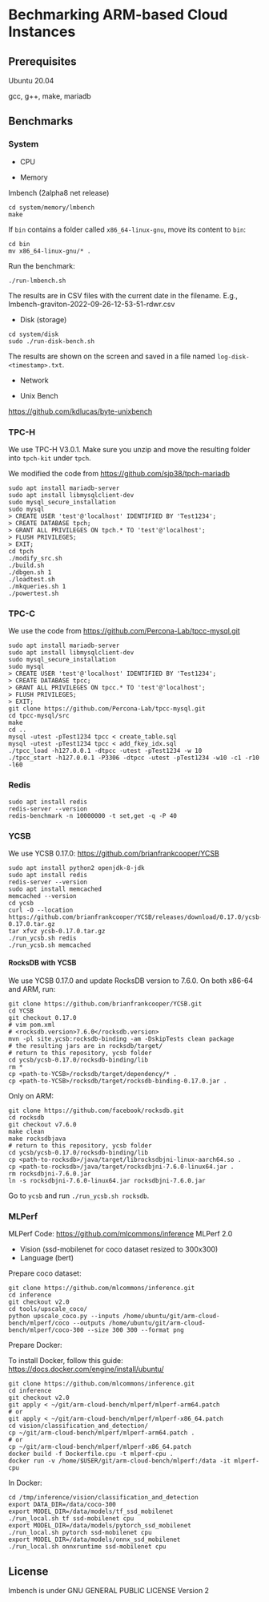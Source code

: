 # Bechmarking ARM-based Cloud Instances

## Prerequisites

Ubuntu 20.04

gcc, g++, make, mariadb


## Benchmarks

### System

- CPU

- Memory

lmbench (2alpha8 net release)

```
cd system/memory/lmbench
make
```

If ``bin`` contains a folder called ``x86_64-linux-gnu``, move its content to ``bin``:

```
cd bin
mv x86_64-linux-gnu/* .
```

Run the benchmark:

```
./run-lmbench.sh
```

The results are in CSV files with the current date in the filename. E.g., lmbench-graviton-2022-09-26-12-53-51-rdwr.csv

- Disk (storage)

```
cd system/disk
sudo ./run-disk-bench.sh
```

The results are shown on the screen and saved in a file named ``log-disk-<timestamp>.txt``.


- Network

- Unix Bench

https://github.com/kdlucas/byte-unixbench

### TPC-H

We use TPC-H V3.0.1. Make sure you unzip and move the resulting folder into ``tpch-kit`` under ``tpch``.

We modified the code from https://github.com/sjp38/tpch-mariadb

```
sudo apt install mariadb-server
sudo apt install libmysqlclient-dev
sudo mysql_secure_installation
sudo mysql
> CREATE USER 'test'@'localhost' IDENTIFIED BY 'Test1234';
> CREATE DATABASE tpch;
> GRANT ALL PRIVILEGES ON tpch.* TO 'test'@'localhost';
> FLUSH PRIVILEGES;
> EXIT;
cd tpch
./modify_src.sh
./build.sh
./dbgen.sh 1
./loadtest.sh
./mkqueries.sh 1
./powertest.sh
```

### TPC-C

We use the code from https://github.com/Percona-Lab/tpcc-mysql.git

```
sudo apt install mariadb-server
sudo apt install libmysqlclient-dev
sudo mysql_secure_installation
sudo mysql
> CREATE USER 'test'@'localhost' IDENTIFIED BY 'Test1234';
> CREATE DATABASE tpcc;
> GRANT ALL PRIVILEGES ON tpcc.* TO 'test'@'localhost';
> FLUSH PRIVILEGES;
> EXIT;
git clone https://github.com/Percona-Lab/tpcc-mysql.git
cd tpcc-mysql/src
make
cd ..
mysql -utest -pTest1234 tpcc < create_table.sql
mysql -utest -pTest1234 tpcc < add_fkey_idx.sql
./tpcc_load -h127.0.0.1 -dtpcc -utest -pTest1234 -w 10
./tpcc_start -h127.0.0.1 -P3306 -dtpcc -utest -pTest1234 -w10 -c1 -r10 -l60
```

### Redis

```
sudo apt install redis
redis-server --version
redis-benchmark -n 10000000 -t set,get -q -P 40
```

### YCSB

We use YCSB 0.17.0: https://github.com/brianfrankcooper/YCSB

```
sudo apt install python2 openjdk-8-jdk
sudo apt install redis
redis-server --version
sudo apt install memcached
memcached --version
cd ycsb
curl -O --location https://github.com/brianfrankcooper/YCSB/releases/download/0.17.0/ycsb-0.17.0.tar.gz
tar xfvz ycsb-0.17.0.tar.gz
./run_ycsb.sh redis
./run_ycsb.sh memcached
```

#### RocksDB with YCSB

We use YCSB 0.17.0 and update RocksDB version to 7.6.0. On both x86-64 and ARM, run:

```
git clone https://github.com/brianfrankcooper/YCSB.git
cd YCSB
git checkout 0.17.0
# vim pom.xml
# <rocksdb.version>7.6.0</rocksdb.version>
mvn -pl site.ycsb:rocksdb-binding -am -DskipTests clean package
# the resulting jars are in rocksdb/target/
# return to this repository, ycsb folder
cd ycsb/ycsb-0.17.0/rocksdb-binding/lib
rm *
cp <path-to-YCSB>/rocksdb/target/dependency/* .
cp <path-to-YCSB>/rocksdb/target/rocksdb-binding-0.17.0.jar .
```

Only on ARM:

```
git clone https://github.com/facebook/rocksdb.git
cd rocksdb
git checkout v7.6.0
make clean
make rocksdbjava
# return to this repository, ycsb folder
cd ycsb/ycsb-0.17.0/rocksdb-binding/lib
cp <path-to-rocksdb>/java/target/librocksdbjni-linux-aarch64.so .
cp <path-to-rocksdb>/java/target/rocksdbjni-7.6.0-linux64.jar .
rm rocksdbjni-7.6.0.jar
ln -s rocksdbjni-7.6.0-linux64.jar rocksdbjni-7.6.0.jar
```

Go to ``ycsb`` and run ``./run_ycsb.sh rocksdb``.

### MLPerf

MLPerf Code: https://github.com/mlcommons/inference
MLPerf 2.0

- Vision (ssd-mobilenet for coco dataset resized to 300x300)
- Language (bert)

Prepare coco dataset:

```
git clone https://github.com/mlcommons/inference.git
cd inference
git checkout v2.0
cd tools/upscale_coco/
python upscale_coco.py --inputs /home/ubuntu/git/arm-cloud-bench/mlperf/coco --outputs /home/ubuntu/git/arm-cloud-bench/mlperf/coco-300 --size 300 300 --format png
```

Prepare Docker:

To install Docker, follow this guide: https://docs.docker.com/engine/install/ubuntu/

```
git clone https://github.com/mlcommons/inference.git
cd inference
git checkout v2.0
git apply < ~/git/arm-cloud-bench/mlperf/mlperf-arm64.patch
# or
git apply < ~/git/arm-cloud-bench/mlperf/mlperf-x86_64.patch
cd vision/classification_and_detection/
cp ~/git/arm-cloud-bench/mlperf/mlperf-arm64.patch .
# or
cp ~/git/arm-cloud-bench/mlperf/mlperf-x86_64.patch
docker build -f Dockerfile.cpu -t mlperf-cpu .
docker run -v /home/$USER/git/arm-cloud-bench/mlperf:/data -it mlperf-cpu
```

In Docker:

```
cd /tmp/inference/vision/classification_and_detection
export DATA_DIR=/data/coco-300
export MODEL_DIR=/data/models/tf_ssd_mobilenet
./run_local.sh tf ssd-mobilenet cpu
export MODEL_DIR=/data/models/pytorch_ssd_mobilenet
./run_local.sh pytorch ssd-mobilenet cpu
export MODEL_DIR=/data/models/onnx_ssd_mobilenet
./run_local.sh onnxruntime ssd-mobilenet cpu
```

## License

lmbench is under GNU GENERAL PUBLIC LICENSE Version 2

